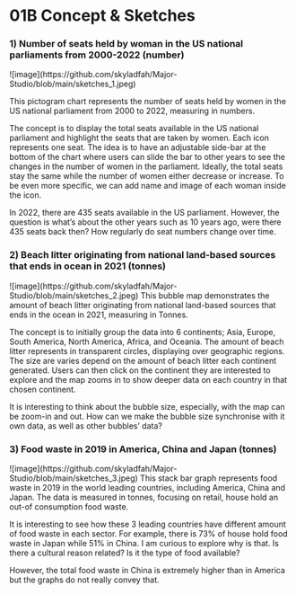 <h1>01B Concept & Sketches</h1>

<h3>1) Number of seats held by woman in the US national parliaments from 2000-2022 (number)</h3>
![image](https://github.com/skyladfah/Major-Studio/blob/main/sketches_1.jpeg)

This pictogram chart represents the number of seats held by women in the US national parliament from 2000 to 2022, measuring in numbers.

The concept is to display the total seats available in the US national parliament and highlight the seats that are taken by women. Each icon represents one seat. The idea is to have an adjustable side-bar at the bottom of the chart where users can slide the bar to other years to see the changes in the number of women in the parliament. Ideally, the total seats stay the same while the number of women either decrease or increase. To be even more specific, we can add name and image of each woman inside the icon.

In 2022, there are 435 seats available in the US parliament. However, the question is what’s about the other years such as 10 years ago, were there 435 seats back then? How regularly do seat numbers change over time.

<h3>2) Beach litter originating from national land-based sources that ends in ocean in 2021 (tonnes)</h3>
![image](https://github.com/skyladfah/Major-Studio/blob/main/sketches_2.jpeg)
This bubble map demonstrates the amount of beach litter originating from national land-based sources that ends in the ocean in 2021, measuring in Tonnes.

The concept is to initially group the data into 6 continents; Asia, Europe, South America, North America, Africa, and Oceania. The amount of beach litter represents in transparent circles, displaying over geographic regions. The size are varies depend on the amount of beach litter each continent generated. Users can then click on the continent they are interested to explore and the map zooms in to show deeper data on each country in that chosen continent.

It is interesting to think about the bubble size, especially, with the map can be zoom-in and out. How can we make the bubble size synchronise with it own data, as well as other bubbles’ data?

<h3>3) Food waste in 2019 in America, China and Japan (tonnes)</h3>
![image](https://github.com/skyladfah/Major-Studio/blob/main/sketches_3.jpeg)
This stack bar graph represents food waste in 2019 in the world leading countries, including America, China and Japan. The data is measured in tonnes, focusing on retail, house hold an out-of consumption food waste.

It is interesting to see how these 3 leading countries have different amount of food waste in each sector. For example, there is 73% of house hold food waste in Japan while 51% in China. I am curious to explore why is that. Is there a cultural reason related? Is it the type of food available?

However, the total food waste in China is extremely higher than in America but the graphs do not really convey that.


